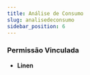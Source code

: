 ```yaml
---
title: Análise de Consumo
slug: analisedeconsumo
sidebar_position: 6
---
```








### Permissão Vinculada

- **Linen**